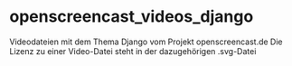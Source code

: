# openscreencast_videos_django

Videodateien mit dem Thema Django vom Projekt openscreencast.de
Die Lizenz zu einer Video-Datei steht in der dazugehörigen .svg-Datei
